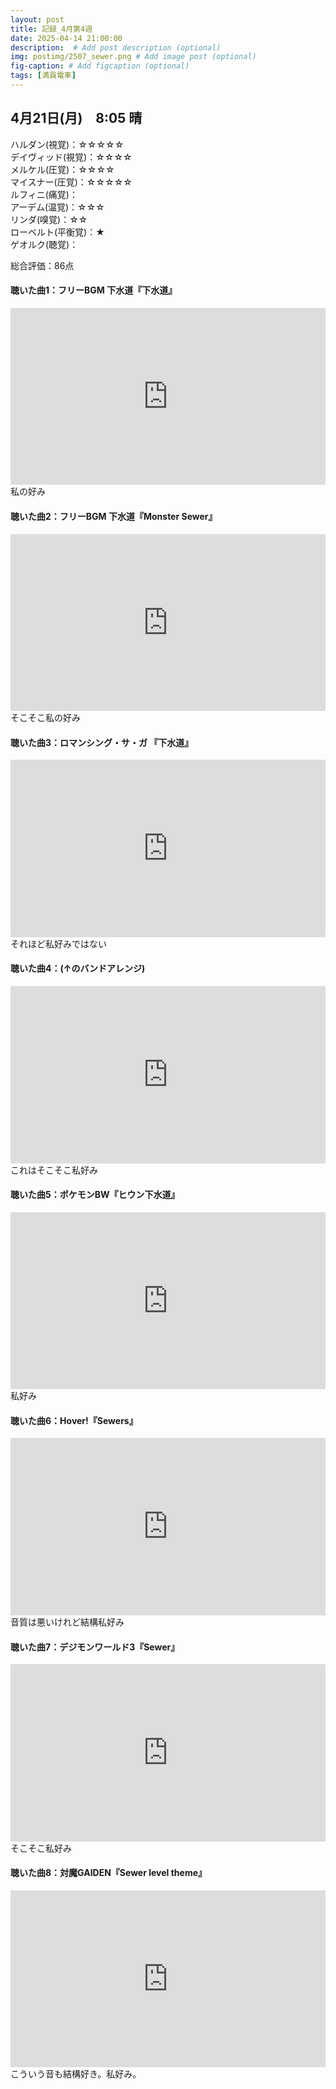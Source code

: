 ```yaml
---
layout: post
title: 記録_4月第4週
date: 2025-04-14 21:00:00
description:  # Add post description (optional)
img: postimg/2507_sewer.png # Add image post (optional)
fig-caption: # Add figcaption (optional)
tags: [満員電車]
---
```


## 4月21日(月)　8:05 晴

ハルダン(視覚)：☆☆☆☆☆ <br>
デイヴィッド(視覚)：☆☆☆☆ <br>
メルケル(圧覚)：☆☆☆☆ <br>
マイスナー(圧覚)：☆☆☆☆☆ <br>
ルフィニ(痛覚)： <br>
アーデム(温覚)：☆☆☆ <br>
リンダ(嗅覚)：☆☆ <br>
ローベルト(平衡覚)：★ <br>
ゲオルク(聴覚)： <br>

総合評価：86点

#### 聴いた曲1：フリーBGM 下水道『下水道』
<div style="position: relative; padding-bottom: 56.25%; height: 0; overflow: hidden;">
  <iframe src="https://www.youtube.com/embed/-icygZVwXB0" style="position: absolute; top: 0; left: 0; width: 100%; height: 100%;"
          frameborder="0" allowfullscreen>
  </iframe>
</div>
私の好み

#### 聴いた曲2：フリーBGM 下水道『Monster Sewer』
<div style="position: relative; padding-bottom: 56.25%; height: 0; overflow: hidden;">
  <iframe src="https://www.youtube.com/embed/54HC1q8XGuc" style="position: absolute; top: 0; left: 0; width: 100%; height: 100%;"
          frameborder="0" allowfullscreen>
  </iframe>
</div>
そこそこ私の好み

#### 聴いた曲3：ロマンシング・サ・ガ 『下水道』
<div style="position: relative; padding-bottom: 56.25%; height: 0; overflow: hidden;">
  <iframe src="https://www.youtube.com/embed/54HC1q8XGuc" style="position: absolute; top: 0; left: 0; width: 100%; height: 100%;"
          frameborder="0" allowfullscreen>
  </iframe>
</div>
それほど私好みではない

#### 聴いた曲4：(↑のバンドアレンジ)
<div style="position: relative; padding-bottom: 56.25%; height: 0; overflow: hidden;">
  <iframe src="https://www.youtube.com/embed/LaON5eme0HA" style="position: absolute; top: 0; left: 0; width: 100%; height: 100%;"
          frameborder="0" allowfullscreen>
  </iframe>
</div>
これはそこそこ私好み

#### 聴いた曲5：ポケモンBW『ヒウン下水道』
<div style="position: relative; padding-bottom: 56.25%; height: 0; overflow: hidden;">
  <iframe src="https://www.youtube.com/embed/RQcYk_KQemY" style="position: absolute; top: 0; left: 0; width: 100%; height: 100%;"
          frameborder="0" allowfullscreen>
  </iframe>
</div>
私好み

#### 聴いた曲6：Hover!『Sewers』
<div style="position: relative; padding-bottom: 56.25%; height: 0; overflow: hidden;">
  <iframe src="https://www.youtube.com/embed/J8yio0ieL1M" style="position: absolute; top: 0; left: 0; width: 100%; height: 100%;"
          frameborder="0" allowfullscreen>
  </iframe>
</div>
音質は悪いけれど結構私好み

#### 聴いた曲7：デジモンワールド3『Sewer』
<div style="position: relative; padding-bottom: 56.25%; height: 0; overflow: hidden;">
  <iframe src="https://www.youtube.com/embed/1BNrMjl8hoQ" style="position: absolute; top: 0; left: 0; width: 100%; height: 100%;"
          frameborder="0" allowfullscreen>
  </iframe>
</div>
そこそこ私好み

#### 聴いた曲8：対魔GAIDEN『Sewer level theme』
<div style="position: relative; padding-bottom: 56.25%; height: 0; overflow: hidden;">
  <iframe src="https://www.youtube.com/embed/kVmmoecoF_Q" style="position: absolute; top: 0; left: 0; width: 100%; height: 100%;"
          frameborder="0" allowfullscreen>
  </iframe>
</div>
こういう音も結構好き。私好み。